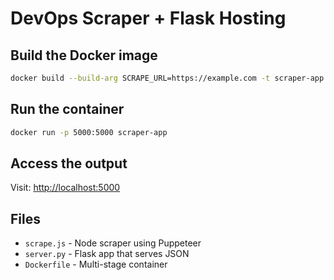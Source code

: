 # DevOps Scraper + Flask Hosting

## Build the Docker image
```bash
docker build --build-arg SCRAPE_URL=https://example.com -t scraper-app .
```

## Run the container
```bash
docker run -p 5000:5000 scraper-app
```

## Access the output
Visit: [http://localhost:5000](http://localhost:5000)

## Files
- `scrape.js` - Node scraper using Puppeteer
- `server.py` - Flask app that serves JSON
- `Dockerfile` - Multi-stage container
